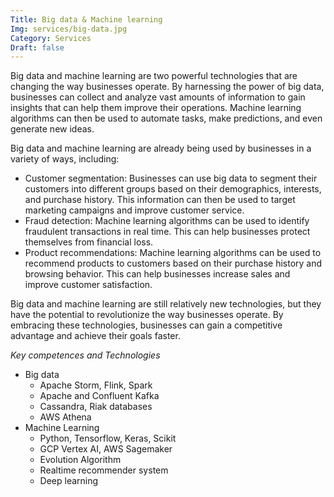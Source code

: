 ```yaml
---
Title: Big data & Machine learning
Img: services/big-data.jpg
Category: Services
Draft: false
---
```


Big data and machine learning are two powerful technologies that are changing the way businesses operate. By harnessing the power of big data, businesses can collect and analyze vast amounts of information to gain insights that can help them improve their operations. Machine learning algorithms can then be used to automate tasks, make predictions, and even generate new ideas.

Big data and machine learning are already being used by businesses in a variety of ways, including:

* Customer segmentation: Businesses can use big data to segment their customers into different groups based on their demographics, interests, and purchase history. This information can then be used to target marketing campaigns and improve customer service.
* Fraud detection: Machine learning algorithms can be used to identify fraudulent transactions in real time. This can help businesses protect themselves from financial loss.
* Product recommendations: Machine learning algorithms can be used to recommend products to customers based on their purchase history and browsing behavior. This can help businesses increase sales and improve customer satisfaction.

Big data and machine learning are still relatively new technologies, but they have the potential to revolutionize the way businesses operate. By embracing these technologies, businesses can gain a competitive advantage and achieve their goals faster.

*Key competences and Technologies*

* Big data
    * Apache Storm, Flink, Spark
    * Apache and Confluent Kafka
    * Cassandra, Riak databases
    * AWS Athena
* Machine Learning
    * Python, Tensorflow, Keras, Scikit
    * GCP Vertex AI, AWS Sagemaker
    * Evolution Algorithm
    * Realtime recommender system
    * Deep learning 
